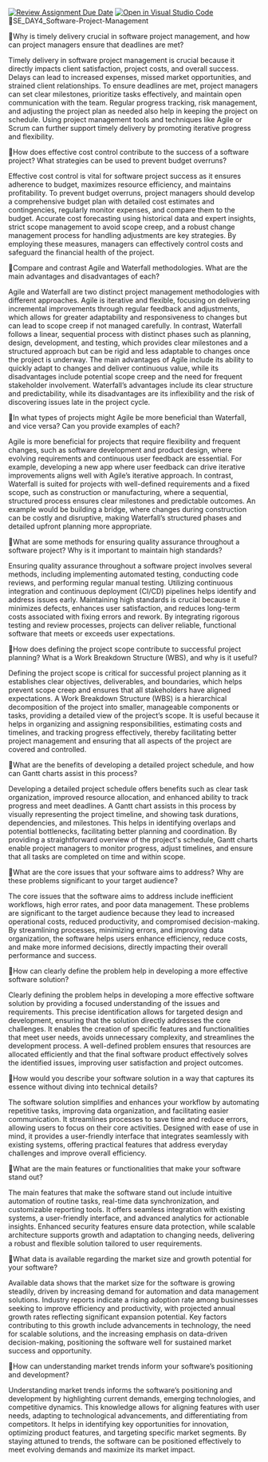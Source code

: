 [![Review Assignment Due Date](https://classroom.github.com/assets/deadline-readme-button-22041afd0340ce965d47ae6ef1cefeee28c7c493a6346c4f15d667ab976d596c.svg)](https://classroom.github.com/a/9pw6JKcu)
[![Open in Visual Studio Code](https://classroom.github.com/assets/open-in-vscode-2e0aaae1b6195c2367325f4f02e2d04e9abb55f0b24a779b69b11b9e10269abc.svg)](https://classroom.github.com/online_ide?assignment_repo_id=15667075&assignment_repo_type=AssignmentRepo)
🔸SE_DAY4_Software-Project-Management

 🔹Why is timely delivery crucial in software project management, and how can project managers ensure that deadlines are met?
 
   Timely delivery in software project management is crucial because it directly impacts client satisfaction, project costs, and overall success. Delays can lead to increased expenses, missed market opportunities, and strained client relationships. To ensure deadlines are met, project managers can set clear milestones, prioritize tasks effectively, and maintain open communication with the team. Regular progress tracking, risk management, and adjusting the project plan as needed also help in keeping the project on schedule. Using project management tools and techniques like Agile or Scrum can further support timely delivery by promoting iterative progress and flexibility.
 
 🔹How does effective cost control contribute to the success of a software project? What strategies can be used to prevent budget overruns?
 
   Effective cost control is vital for software project success as it ensures adherence to budget, maximizes resource efficiency, and maintains profitability. To prevent budget overruns, project managers should develop a comprehensive budget plan with detailed cost estimates and contingencies, regularly monitor expenses, and compare them to the budget. Accurate cost forecasting using historical data and expert insights, strict scope management to avoid scope creep, and a robust change management process for handling adjustments are key strategies. By employing these measures, managers can effectively control costs and safeguard the financial health of the project.
  
 🔹Compare and contrast Agile and Waterfall methodologies. What are the main advantages and disadvantages of each?
 
   Agile and Waterfall are two distinct project management methodologies with different approaches. Agile is iterative and flexible, focusing on delivering incremental improvements through regular feedback and adjustments, which allows for greater adaptability and responsiveness to changes but can lead to scope creep if not managed carefully. In contrast, Waterfall follows a linear, sequential process with distinct phases such as planning, design, development, and testing, which provides clear milestones and a structured approach but can be rigid and less adaptable to changes once the project is underway. The main advantages of Agile include its ability to quickly adapt to changes and deliver continuous value, while its disadvantages include potential scope creep and the need for frequent stakeholder involvement. Waterfall’s advantages include its clear structure and predictability, while its disadvantages are its inflexibility and the risk of discovering issues late in the project cycle.
   
🔹In what types of projects might Agile be more beneficial than Waterfall, and vice versa? Can you provide examples of each?

   Agile is more beneficial for projects that require flexibility and frequent changes, such as software development and product design, where evolving requirements and continuous user feedback are essential. For example, developing a new app where user feedback can drive iterative improvements aligns well with Agile’s iterative approach. In contrast, Waterfall is suited for projects with well-defined requirements and a fixed scope, such as construction or manufacturing, where a sequential, structured process ensures clear milestones and predictable outcomes. An example would be building a bridge, where changes during construction can be costly and disruptive, making Waterfall’s structured phases and detailed upfront planning more appropriate.
   
🔹What are some methods for ensuring quality assurance throughout a software project? Why is it important to maintain high standards?

Ensuring quality assurance throughout a software project involves several methods, including implementing automated testing, conducting code reviews, and performing regular manual testing. Utilizing continuous integration and continuous deployment (CI/CD) pipelines helps identify and address issues early. Maintaining high standards is crucial because it minimizes defects, enhances user satisfaction, and reduces long-term costs associated with fixing errors and rework. By integrating rigorous testing and review processes, projects can deliver reliable, functional software that meets or exceeds user expectations.

🔹How does defining the project scope contribute to successful project planning? What is a Work Breakdown Structure (WBS), and why is it useful?

  Defining the project scope is critical for successful project planning as it establishes clear objectives, deliverables, and boundaries, which helps prevent scope creep and ensures that all stakeholders have aligned expectations. A Work Breakdown Structure (WBS) is a hierarchical decomposition of the project into smaller, manageable components or tasks, providing a detailed view of the project’s scope. It is useful because it helps in organizing and assigning responsibilities, estimating costs and timelines, and tracking progress effectively, thereby facilitating better project management and ensuring that all aspects of the project are covered and controlled.
  
🔹What are the benefits of developing a detailed project schedule, and how can Gantt charts assist in this process?

  Developing a detailed project schedule offers benefits such as clear task organization, improved resource allocation, and enhanced ability to track progress and meet deadlines. A Gantt chart assists in this process by visually representing the project timeline, and showing task durations, dependencies, and milestones. This helps in identifying overlaps and potential bottlenecks, facilitating better planning and coordination. By providing a straightforward overview of the project's schedule, Gantt charts enable project managers to monitor progress, adjust timelines, and ensure that all tasks are completed on time and within scope.
  
🔹What are the core issues that your software aims to address? Why are these problems significant to your target audience?

  The core issues that the software aims to address include inefficient workflows, high error rates, and poor data management. These problems are significant to the target audience because they lead to increased operational costs, reduced productivity, and compromised decision-making. By streamlining processes, minimizing errors, and improving data organization, the software helps users enhance efficiency, reduce costs, and make more informed decisions, directly impacting their overall performance and success.

🔹How can clearly define the problem help in developing a more effective software solution?

  Clearly defining the problem helps in developing a more effective software solution by providing a focused understanding of the issues and requirements. This precise identification allows for targeted design and development, ensuring that the solution directly addresses the core challenges. It enables the creation of specific features and functionalities that meet user needs, avoids unnecessary complexity, and streamlines the development process. A well-defined problem ensures that resources are allocated efficiently and that the final software product effectively solves the identified issues, improving user satisfaction and project outcomes.
  
🔹How would you describe your software solution in a way that captures its essence without diving into technical details?

  The software solution simplifies and enhances your workflow by automating repetitive tasks, improving data organization, and facilitating easier communication. It streamlines processes to save time and reduce errors, allowing users to focus on their core activities. Designed with ease of use in mind, it provides a user-friendly interface that integrates seamlessly with existing systems, offering practical features that address everyday challenges and improve overall efficiency.
  
🔹What are the main features or functionalities that make your software stand out?

  The main features that make the software stand out include intuitive automation of routine tasks, real-time data synchronization, and customizable reporting tools. It offers seamless integration with existing systems, a user-friendly interface, and advanced analytics for actionable insights. Enhanced security features ensure data protection, while scalable architecture supports growth and adaptation to changing needs, delivering a robust and flexible solution tailored to user requirements.
  
🔹What data is available regarding the market size and growth potential for your software?

  Available data shows that the market size for the software is growing steadily, driven by increasing demand for automation and data management solutions. Industry reports indicate a rising adoption rate among businesses seeking to improve efficiency and productivity, with projected annual growth rates reflecting significant expansion potential. Key factors contributing to this growth include advancements in technology, the need for scalable solutions, and the increasing emphasis on data-driven decision-making, positioning the software well for sustained market success and opportunity.

🔹How can understanding market trends inform your software’s positioning and development?

  Understanding market trends informs the software’s positioning and development by highlighting current demands, emerging technologies, and competitive dynamics. This knowledge allows for aligning features with user needs, adapting to technological advancements, and differentiating from competitors. It helps in identifying key opportunities for innovation, optimizing product features, and targeting specific market segments. By staying attuned to trends, the software can be positioned effectively to meet evolving demands and maximize its market impact.

